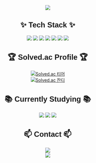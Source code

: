 <!-- 상단 배경 -->
<div align="center">
  <img src="https://capsule-render.vercel.app/api?type=waving&color=F9E79F&height=150&section=header" />
</div>

<!-- 기술 스택 -->
<div align="center">
  <h2 style="font-size: 1.5rem; font-family: Arial, sans-serif;">✨ Tech Stack ✨</h2>
  <div>
    <img src="https://img.shields.io/badge/react-20232a.svg?style=for-the-badge&logo=react&logoColor=61DAFB" />
    <img src="https://img.shields.io/badge/javascript-F7DF1E.svg?style=for-the-badge&logo=javascript&logoColor=20232a" />
    <img src="https://img.shields.io/badge/html5-E34F26.svg?style=for-the-badge&logo=html5&logoColor=white" />
    <img src="https://img.shields.io/badge/css3-1572B6.svg?style=for-the-badge&logo=css3&logoColor=white" />
    <img src="https://img.shields.io/badge/python-3670A0?style=for-the-badge&logo=python&logoColor=ffdd54" />
    <img src="https://img.shields.io/badge/styled--components-DB7093?style=for-the-badge&logo=styled-components&logoColor=ffd35b" />
    <img src="https://img.shields.io/badge/tailwindcss-1daabb.svg?style=for-the-badge&logo=tailwind-css&logoColor=white" />
  </div>
</div>

<!-- Solved.ac 티어 -->
<div align="center">
  <h2 style="font-size: 1.5rem; font-family: Arial, sans-serif;">🏆 Solved.ac Profile 🏆</h2>
  <a href="https://solved.ac/profile/kenz292907">
    <img src="http://mazassumnida.wtf/api/v2/generate_badge?boj=kenz292907" alt="Solved.ac 티어" />
  </a>
</div>

<!-- Solved.ac 잔디 -->
<div align="center">
  <a href="https://solved.ac/profile/kenz292907">
    <img src="http://mazandi.herokuapp.com/api?handle=kenz292907&theme=warm" alt="Solved.ac 잔디" />
  </a>
</div>

<!-- 현재 공부 중 -->
<div align="center">
  <h2 style="font-size: 1.5rem; font-family: Arial, sans-serif;">📚 Currently Studying 📚</h2>
  <div>
    <img src="https://img.shields.io/badge/typescript-007ACC.svg?style=for-the-badge&logo=typescript&logoColor=white" />
    <img src="https://img.shields.io/badge/React%20Query-FF4154?style=for-the-badge&logo=react%20query&logoColor=white" />
    <img src="https://img.shields.io/badge/Recoil-3578E5?style=for-the-badge&logo=recoil&logoColor=white" />
  </div>
</div>

<!-- 연락처 -->
<div align="center">
  <h2 style="font-size: 1.5rem; font-family: Arial, sans-serif;">📫 Contact 📫</h2>
  <a href="mailto:kimnodap357@gmail.com">
    <img src="https://img.shields.io/badge/dbcks357@naver.com-D14836?style=for-the-badge&logo=gmail&logoColor=white" />
  </a>
</div>

<!-- 하단 배경 -->
<div align="center">
  <img src="https://capsule-render.vercel.app/api?type=waving&color=F9E79F&height=150&section=footer" />
</div>
